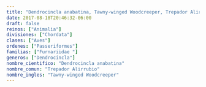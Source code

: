 ```yaml
---
title: "Dendrocincla anabatina, Tawny-winged Woodcreeper, Trepador Alirrubio"
date: 2017-08-18T20:46:32-06:00
draft: false
reinos: ["Animalia"]
divisiones: ["Chordata"]
clases: ["Aves"]
ordenes: ["Passeriformes"]
familias: ["Furnariidae "]
generos: ["Dendrocincla"]
nombre_cientifico: "Dendrocincla anabatina"
nombre_comun: "Trepador Alirrubio"
nombre_ingles: "Tawny-winged Woodcreeper"
---
```

